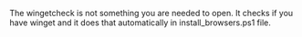 The wingetcheck is not something you are needed to open. It checks if you have winget and it does that automatically in install_browsers.ps1 file.

